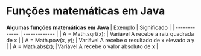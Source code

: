 # Funções matemáticas em Java
**Algumas funções matemáticas em Java**
|   Exemplo     |  Significado  |
| ------------- | ------------- |
| A = Math.sqrt(x); | Variável A recebe a raiz quadrada de x  |
| A = Math.pow(x, y);  | Variável A recebe o resultado de x elevado a y |
| A = Math.abs(x); |Variável A recebe o valor absoluto de x |
